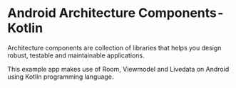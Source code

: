 # Android Architecture Components - Kotlin

Architecture components are collection of libraries that helps you design robust, testable and maintainable applications.

This example app makes use of Room, Viewmodel and Livedata on Android using Kotlin programming language.
